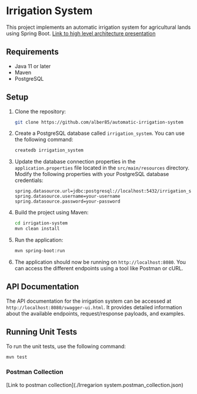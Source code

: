 # Irrigation System

This project implements an automatic irrigation system for agricultural lands using Spring Boot.
[Link to high level architecture presentation](https://docs.google.com/presentation/d/1-wCiF4tusz5Y2C6ZnT6wd7wRy3OOJi3n9OdK3JYB0Rg/edit?usp=sharing)

## Requirements

- Java 11 or later
- Maven
- PostgreSQL

## Setup

1. Clone the repository:

   ```bash
   git clone https://github.com/alber85/automatic-irrigation-system
   ```

2. Create a PostgreSQL database called `irrigation_system`. You can use the following command:

   ```bash
   createdb irrigation_system
   ```

3. Update the database connection properties in the `application.properties` file located in the `src/main/resources` directory. Modify the following properties with your PostgreSQL database credentials:

   ```properties
   spring.datasource.url=jdbc:postgresql://localhost:5432/irrigation_system
   spring.datasource.username=your-username
   spring.datasource.password=your-password
   ```

4. Build the project using Maven:

   ```bash
   cd irrigation-system
   mvn clean install
   ```

5. Run the application:

   ```bash
   mvn spring-boot:run
   ```

6. The application should now be running on `http://localhost:8080`. You can access the different endpoints using a tool like Postman or cURL.

## API Documentation

The API documentation for the irrigation system can be accessed at `http://localhost:8080/swagger-ui.html`. It provides detailed information about the available endpoints, request/response payloads, and examples.

## Running Unit Tests

To run the unit tests, use the following command:

```bash
mvn test
```

### Postman Collection
[Link to postman collection](./Irregarion system.postman_collection.json)
